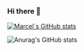 ### Hi there 👋

[![Marcel´s GitHub stats](https://github-readme-stats.vercel.app/api?username=JostesMarcel)](https://https://github.com/JostesMarcel//github-readme-stats)

![Anurag's GitHub stats](https://github-readme-stats.vercel.app/api?username=JostesMarcel&show_icons=true&theme=cobalt)


<!--
**JostesMarcel/JostesMarcel** is a ✨ _special_ ✨ repository because its `README.md` (this file) appears on your GitHub profile.

Here are some ideas to get you started:

- 🔭 I’m currently working on ...
- 🌱 I’m currently learning ...
- 👯 I’m looking to collaborate on ...
- 🤔 I’m looking for help with ...
- 💬 Ask me about ...
- 📫 How to reach me: ...
- 😄 Pronouns: ...
- ⚡ Fun fact: ...
-->

